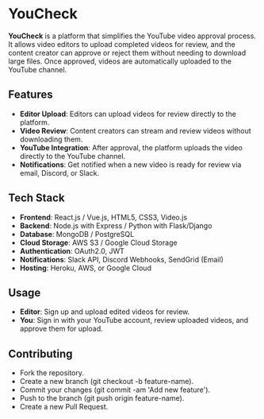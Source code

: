# YouCheck

**YouCheck** is a platform that simplifies the YouTube video approval process. It allows video editors to upload completed videos for review, and the content creator can approve or reject them without needing to download large files. Once approved, videos are automatically uploaded to the YouTube channel.

## Features

- **Editor Upload**: Editors can upload videos for review directly to the platform.
- **Video Review**: Content creators can stream and review videos without downloading them.
- **YouTube Integration**: After approval, the platform uploads the video directly to the YouTube channel.
- **Notifications**: Get notified when a new video is ready for review via email, Discord, or Slack.
  
## Tech Stack

- **Frontend**: React.js / Vue.js, HTML5, CSS3, Video.js
- **Backend**: Node.js with Express / Python with Flask/Django
- **Database**: MongoDB / PostgreSQL
- **Cloud Storage**: AWS S3 / Google Cloud Storage
- **Authentication**: OAuth2.0, JWT
- **Notifications**: Slack API, Discord Webhooks, SendGrid (Email)
- **Hosting**: Heroku, AWS, or Google Cloud

## Usage

- **Editor**: Sign up and upload edited videos for review.
- **You**: Sign in with your YouTube account, review uploaded videos, and approve them for upload.
  
## Contributing

- Fork the repository.
- Create a new branch (git checkout -b feature-name).
- Commit your changes (git commit -am 'Add new feature').
- Push to the branch (git push origin feature-name).
- Create a new Pull Request.

